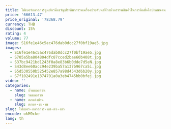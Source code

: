 ```yaml
---
title: ไฟเบอร์กลาสการ์ตูนสัตว์มิ่งขวัญประติมากรรมเครื่องประดับนาฬิกาห้างสรรพสินค้าในการติดตั้งศิลปะถนนคนเดินเท้า
price: '66613.47'
price_original: '78368.79'
currency: THB
discount: 15%
rating: 4
volume: 77
image: S16fe1e46c5ac476dab0dcc27f0bf19ae5.jpg
images:
  - S16fe1e46c5ac476dab0dcc27f0bf19ae5.jpg
  - S705a5ba804804dfc87cced2bae60b408t.jpg
  - S37bc9421bd1243f0a8e83b6b0dde7d5eN.jpg
  - S43d8ee60acc94e239ba57a137b967ca5i.jpg
  - S5d530550b525452e857a98d4543d6b20y.jpg
  - S7f102491e1374701a0a3eb4745bb0bfej.jpg
video: ''
categories:
  - name: บ้านและสวน
    slug: านและสวน
  - name: ตกแต่งบ้าน
    slug: ตกแต-งบ-าน
slug: ไฟเบอร-กลาสการ-นส-ตว-งขว
encode: okM9cke
lang: th
---
```

  